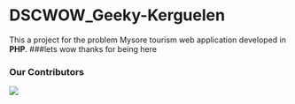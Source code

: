 # DSCWOW_Geeky-Kerguelen
This a project for the problem Mysore tourism web application developed in <b>PHP</b>.
###lets wow 
thanks for being here
### Our Contributors
<a href="https://github.com/Harsh-bartariya/DSCWOW_Geeky-Kerguelen/graphs/contributors">
  <img src="https://contrib.rocks/image?repo=Harsh-bartariya/DSCWOW_Geeky-Kerguelen" /> 
</a>
